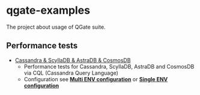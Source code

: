 # qgate-examples

The project about usage of QGate suite.

## Performance tests 
- [Cassandra & ScyllaDB & AstraDB & CosmosDB](perf_cql/perf_cql.py)
  - Performance tests for Cassandra, ScyllaDB, AstraDB and CosmosDB via CQL (Cassandra Query Language)
  - Configuration see **[Multi ENV configuration](perf_cql/config/cass.env)** or **[Single ENV configuration](perf_cql/config/examples/perf_nosql_cql.env)**

